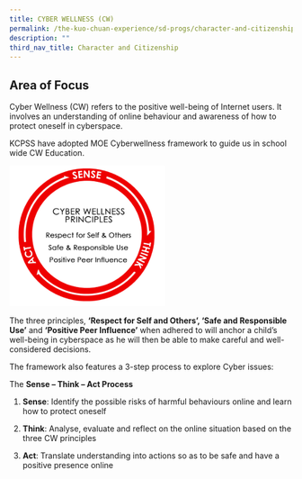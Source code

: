 ```yaml
---
title: CYBER WELLNESS (CW)
permalink: /the-kuo-chuan-experience/sd-progs/character-and-citizenship-programme/cyber-wellness-cw/
description: ""
third_nav_title: Character and Citizenship
---
```

## Area of Focus

Cyber Wellness (CW) refers to the positive well-being of Internet users. It involves an understanding of online behaviour and awareness of how to protect oneself in cyberspace. 

KCPSS have adopted MOE Cyberwellness framework to guide us in school wide CW Education.



<img src="/images/The%20Kuo%20Chuan%20Experience/Student%20Development%20Programmes/Cyber%20Wellness%201.png" style="width:55%">

The three principles, **‘Respect for Self and Others’, ‘Safe and Responsible Use’** and **‘Positive Peer Influence’** when adhered to will anchor a child’s well-being in cyberspace as he will then be able to make careful and well-considered decisions. 

The framework also features a 3-step process to explore Cyber issues:   

The **Sense – Think – Act Process**

1. **Sense**: Identify the possible risks of harmful behaviours online and learn how to protect oneself

2. **Think**: Analyse, evaluate and reflect on the online situation based on the three CW principles

3. **Act**: Translate understanding into actions so as to be safe and have a positive presence online